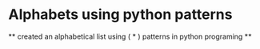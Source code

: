 # Alphabets using python patterns

** created an alphabetical list using ( * ) patterns in python programing **

